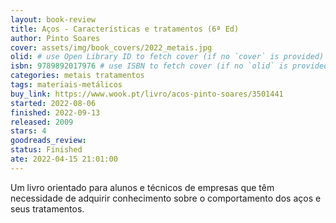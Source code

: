 ```yaml
---
layout: book-review
title: Aços - Características e tratamentos (6ª Ed)
author: Pinto Soares
cover: assets/img/book_covers/2022_metais.jpg
olid: # use Open Library ID to fetch cover (if no `cover` is provided)
isbn: 9789892017976 # use ISBN to fetch cover (if no `olid` is provided, dashes are optional)
categories: metais tratamentos
tags: materiais-metálicos
buy_link: https://www.wook.pt/livro/acos-pinto-soares/3501441
started: 2022-08-06
finished: 2022-09-13
released: 2009
stars: 4
goodreads_review:
status: Finished
ate: 2022-04-15 21:01:00
---
```


Um livro orientado para alunos e técnicos de empresas que têm necessidade de adquirir conhecimento sobre o comportamento dos aços e seus tratamentos.
